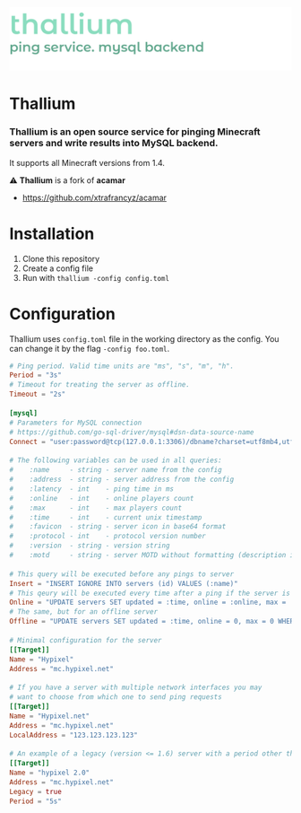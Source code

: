 ![thallium logo](thallium_logo.png)

# Thallium
### Thallium is an open source service for pinging Minecraft servers and write results into MySQL backend. 
It supports all Minecraft versions from 1.4.

⚠ **Thallium** is a fork of **acamar**
* https://github.com/xtrafrancyz/acamar

# Installation

1. Clone this repository
2. Create a config file
3. Run with `thallium -config config.toml`

# Configuration

Thallium uses `config.toml` file in the working directory as the config. You can change it by the flag `-config foo.toml`.

```toml
# Ping period. Valid time units are "ms", "s", "m", "h".
Period = "3s"
# Timeout for treating the server as offline.
Timeout = "2s"

[mysql]
# Parameters for MySQL connection
# https://github.com/go-sql-driver/mysql#dsn-data-source-name
Connect = "user:password@tcp(127.0.0.1:3306)/dbname?charset=utf8mb4,utf8"

# The following variables can be used in all queries:
#    :name     - string - server name from the config
#    :address  - string - server address from the config
#    :latency  - int    - ping time in ms
#    :online   - int    - online players count
#    :max      - int    - max players count
#    :time     - int    - current unix timestamp
#    :favicon  - string - server icon in base64 format
#    :protocol - int    - protocol version number
#    :version  - string - version string
#    :motd     - string - server MOTD without formatting (description in the servers list)

# This query will be executed before any pings to server
Insert = "INSERT IGNORE INTO servers (id) VALUES (:name)"
# This qeury will be executed every time after a ping if the server is online
Online = "UPDATE servers SET updated = :time, online = :online, max = :max, latency = :latency, motd = :motd WHERE id = :name"
# The same, but for an offline server
Offline = "UPDATE servers SET updated = :time, online = 0, max = 0 WHERE id = :name"

# Minimal configuration for the server
[[Target]]
Name = "Hypixel"
Address = "mc.hypixel.net"

# If you have a server with multiple network interfaces you may
# want to choose from which one to send ping requests
[[Target]]
Name = "Hypixel.net"
Address = "mc.hypixel.net"
LocalAddress = "123.123.123.123"

# An example of a legacy (version <= 1.6) server with a period other than the default
[[Target]]
Name = "hypixel 2.0"
Address = "mc.hypixel.net"
Legacy = true
Period = "5s"
```
